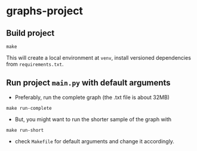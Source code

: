 # graphs-project

## Build project

```shell
make
```

This will create a local environment at ```venv```, install versioned dependencies from ```requirements.txt```.

## Run project ```main.py``` with default arguments

- Preferably, run the complete graph (the .txt file is about 32MB)

```shell
make run-complete
```

- But, you might want to run the shorter sample of the graph with

```shell
make run-short
```

- check ```Makefile``` for default arguments and change it accordingly.
